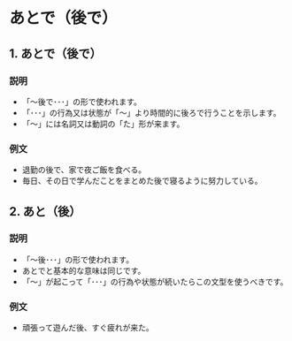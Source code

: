 # あとで（後で）

## 1. あとで（後で）

### 説明

- 「～後で･･･」の形で使われます。
- 「･･･」の行為又は状態が「～」より時間的に後ろで行うことを示します。
- 「～」には名詞又は動詞の「た」形が来ます。

### 例文

- 退勤の後で、家で夜ご飯を食べる。
- 毎日、その日で学んだことをまとめた後で寝るように努力している。

## 2. あと（後）

### 説明

- 「～後･･･」の形で使われます。
- あとでと基本的な意味は同じです。
- 「～」が起こって「･･･」の行為や状態が続いたらこの文型を使うべきです。

### 例文

- 頑張って遊んだ後、すぐ疲れが来た。